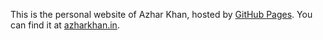 This is the personal website of Azhar Khan, hosted by [GitHub Pages](http://pages.github.com). You can find it at [azharkhan.in](https://azharkhan.in).
